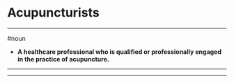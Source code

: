 # Acupuncturists
---
#noun
- **A healthcare professional who is qualified or professionally engaged in the practice of acupuncture.**
---
---
